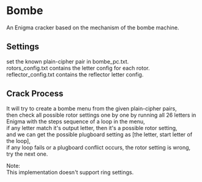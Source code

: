 # Bombe  
An Enigma cracker based on the mechanism of the bombe machine.  

## Settings  
set the known plain-cipher pair in bombe_pc.txt.  
rotors_config.txt contains the letter config for each rotor.  
reflector_config.txt contains the reflector letter config.  

## Crack Process  
It will try to create a bombe menu from the given plain-cipher pairs,  
then check all possible rotor settings one by one by running all 26 letters in Enigma with the steps sequence of a loop in the menu,  
if any letter match it's output letter, then it's a possible rotor setting,  
and we can get the possible plugboard setting as \[the letter, start letter of the loop],  
if any loop fails or a plugboard conflict occurs, the rotor setting is wrong,   
try the next one.  
  
Note:  
This implementation doesn't support ring settings.  
